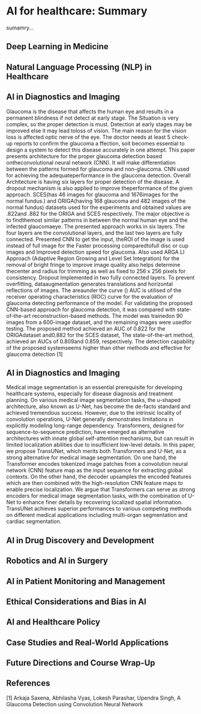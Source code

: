 
<h1> AI for healthcare: Summary</h1>

sumamry...
                                                                                                                      
<h2> Deep Learning in Medicine </h2>

<h2>Natural Language Processing (NLP) in Healthcare </h2>

<h2> AI in Diagnostics and Imaging</h2> 


Glaucoma is the disease that affects the human eye and results in a permanent blindness if not detect at early stage. The Situation is very complex, so the proper
detection is must. Detection at early stages may be improved else it may lead toloss
of vision. The main reason for the vision loss is affected optic nerve of the eye. The doctor needs at least 5 check-up reports to confirm the glaucoma a ffection, soit
becomes essential to design a system to detect this disease accurately in one attempt. This paper presents architecture for the proper glaucoma detection based ontheconvolutional neural network (CNN). It will make differentiation between the patterns
formed for glaucoma and non-glaucoma. CNN used for achieving the adequateperformance in the glaucoma detection. Overall Architecture is having six layers for
proper detection of the disease. A dropout mechanism is also applied to improve theperformance of the given approach. SCES(has 46 images for glaucoma and 1676images for the normal fundus.) and ORIGA(having 168 glaucoma and 482 images of
the normal fundus) datasets used for the experiments and obtained values are .822and .882 for the ORIGA and SCES respectively. The major objective is to findthemost similar patterns in between the normal human eye and the infected glaucomaeye. The presented approach works in six layers. The four layers are the convolutional
layers, and the last two layers are fully connected. Presented CNN to get the input, theROI of the image is used instead of full image for the Faster processing comparedtofull disc or cup images and Improved detection speed for glaucoma. Also used ARGA LI Approach (Adaptive Region Growing and Level Set Integration)
for the removal of bright fringe to improve image quality also helps determine thecenter and radius for trimming as well as fixed to 256 x 256 pixels for consistency. Dropout Implemented in two fully connected layers. To prevent overfitting, dataaugmentation generates translations and horizontal reflections of images. The areaunder the curve () AUC is utilised of the receiver operating characteristics (ROC)
curve for the evaluation of glaucoma detecting performance of the model. For validating the proposed CNN-based approach for glaucoma detection, it was
compared with state-of-the-art reconstruction-based methods. The model was trainedon 90 images from a 600-image dataset, and the remaining images were usedfor
testing. The proposed method achieved an AUC of 0.822 for the ORIGAdataset and0.882 for the SCES dataset, The state-of-the-art method, achieved an AUCs of 0.809and 0.859, respectively. The detection capability of the proposed systemseems higher
than other methods and effective for glaucoma detection [1]

<h2> AI in Diagnostics and Imaging </h2>

Medical image segmentation is an essential prerequisite for developing healthcare systems, especially for disease diagnosis and treatment planning. On various medical image segmentation tasks, the u-shaped architecture, also known as U-Net, has become the de-facto standard and achieved tremendous success. However, due to the intrinsic locality of convolution operations, U-Net generally demonstrates limitations in explicitly modeling long-range dependency. Transformers, designed for sequence-to-sequence prediction, have emerged as alternative architectures with innate global self-attention mechanisms, but can result in limited localization abilities due to insufficient low-level details.
In this paper, we propose TransUNet, which merits both Transformers and U-Net, as a strong alternative for medical image segmentation. On one hand, the Transformer encodes tokenized image patches from a convolution neural network (CNN) feature map as the input sequence for extracting global contexts. On the other hand, the decoder upsamples the encoded features which are then combined with the high-resolution CNN feature maps to enable precise localization.
We argue that Transformers can serve as strong encoders for medical image segmentation tasks, with the combination of U-Net to enhance finer details by recovering localized spatial information. TransUNet achieves superior performances to various competing methods on different medical applications including multi-organ segmentation and cardiac segmentation.




<h2>AI in Drug Discovery and Development </h2> 

<h2> Robotics and AI in Surgery </h2>

<h2>AI in Patient Monitoring and Management </h2>

<h2>Ethical Considerations and Bias in AI </h2>

<h2>AI and Healthcare Policy </h2>

<h2>Case Studies and Real-World Applications </h2>

<h2> Future Directions and Course Wrap-Up </h2>

<h2> References</h2>
[1] Arkaja Saxena, Abhilasha Vyas, Lokesh Parashar, Upendra Singh, A Glaucoma Detection using Convolution Neural Network 
